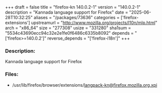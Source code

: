 +++
draft = false
title = "firefox-kn 140.0.2-1"
version = "140.0.2-1"
description = "Kannada language support for Firefox"
date = "2025-06-28T10:32:25"
aliases = "/packages/73636"
categories = ['firefox-extensions']
upstreamurl = "http://www.mozilla.org/projects/l10n/mlp.html"
arch = "x86_64"
size = "277308"
usize = "331280"
sha1sum = "5534c43690ecc94c32e2e1fe0f6486c6335b8092"
depends = "['firefox>=140.0.2']"
reverse_depends = "['firefox-i18n']"
+++
### Description: 
Kannada language support for Firefox

### Files: 
* /usr/lib/firefox/browser/extensions/langpack-kn@firefox.mozilla.org.xpi
